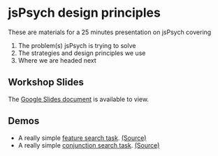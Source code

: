 # jsPsych design principles

These are materials for a 25 minutes presentation on jsPsych covering

1. The problem(s) jsPsych is trying to solve
2. The strategies and design principles we use
3. Where we are headed next

## Workshop Slides

The [Google Slides document](https://docs.google.com/presentation/d/1gardFUHlojmU073MNZCESte3WGiXYJQN9D-V382c4Mw/edit?usp=sharing) is available to view.

## Demos

* A really simple [feature search task](https://jspsych.github.io/workshop-cmu-2021/demo_2/feature-search-jspsych.html). [(Source)](https://github.com/jspsych/workshop-cmu-2021/blob/main/demo_2/feature-search-jspsych.html)
* A really simple [conjunction search task](https://jspsych.github.io/workshop-cmu-2021/conjunction-search-jspsych.html). [(Source)](https://github.com/jspsych/workshop-cmu-2021/blob/main/demo_2/conjunction-search-jspsych.html)